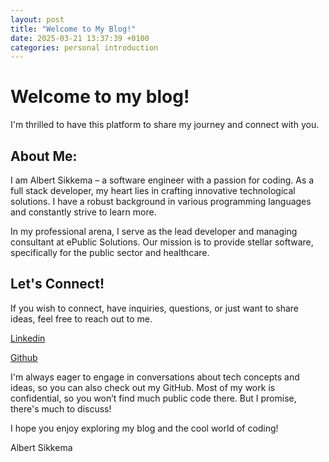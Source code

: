 ```yaml
---
layout: post
title: "Welcome to My Blog!"
date: 2025-03-21 13:37:39 +0100
categories: personal introduction 
---
```

# Welcome to my blog! 

I'm thrilled to have this platform to share my journey and connect with you.

## About Me: 

I am Albert Sikkema – a software engineer with a passion for coding. As a full stack developer, my heart lies in crafting innovative technological solutions. I have a robust background in various programming languages and constantly strive to learn more.  

In my professional arena, I serve as the lead developer and managing consultant at ePublic Solutions. Our mission is to provide stellar software, specifically for the public sector and healthcare. 

## Let's Connect! 

If you wish to connect, have inquiries, questions, or just want to share ideas, feel free to reach out to me.

[Linkedin][linkedin-albert]

[Github][github-albert]

I'm always eager to engage in conversations about tech concepts and ideas, so you can also check out my GitHub. Most of my work is confidential, so you won’t find much public code there. But I promise, there's much to discuss! 

I hope you enjoy exploring my blog and the cool world of coding! 

Albert Sikkema 

[linkedin-albert]: https://www.linkedin.com/in/albert-sikkema/
[github-albert]: https://github.com/albertsikkema
